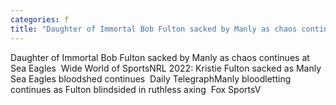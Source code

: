```yaml
---
categories: f
title: "Daughter of Immortal Bob Fulton sacked by Manly as chaos continues at Sea Eagles  Wide World of Sports"
---
```

Daughter of Immortal Bob Fulton sacked by Manly as chaos continues at Sea Eagles&nbsp;&nbsp;Wide World of SportsNRL 2022: Kristie Fulton sacked as Manly Sea Eagles bloodshed continues&nbsp;&nbsp;Daily TelegraphManly bloodletting continues as Fulton blindsided in ruthless axing&nbsp;&nbsp;Fox SportsV